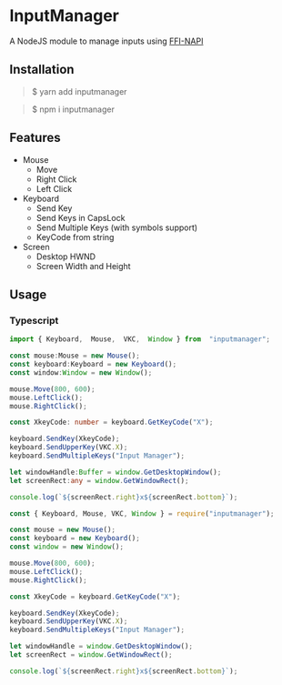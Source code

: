 # InputManager

A NodeJS module to manage inputs using [FFI-NAPI](https://github.com/node-ffi-napi/node-ffi-napi)

## Installation
>$ yarn add inputmanager 

> $ npm i inputmanager
 
## Features

- Mouse
	- Move
	- Right Click
	- Left Click
- Keyboard
	- Send Key
	- Send Keys in CapsLock
	- Send Multiple Keys (with symbols support)
	- KeyCode from string
- Screen
	- Desktop HWND
	- Screen Width and Height
	
## Usage

### Typescript
```ts
import { Keyboard,  Mouse,  VKC,  Window } from  "inputmanager";

const mouse:Mouse = new Mouse();
const keyboard:Keyboard = new Keyboard();
const window:Window = new Window();

mouse.Move(800, 600);
mouse.LeftClick();
mouse.RightClick();

const XkeyCode: number = keyboard.GetKeyCode("X");

keyboard.SendKey(XkeyCode);
keyboard.SendUpperKey(VKC.X);
keyboard.SendMultipleKeys("Input Manager");

let windowHandle:Buffer = window.GetDesktopWindow();
let screenRect:any = window.GetWindowRect();

console.log(`${screenRect.right}x${screenRect.bottom}`);
```
```js
const { Keyboard, Mouse, VKC, Window } = require("inputmanager");

const mouse = new Mouse();
const keyboard = new Keyboard();
const window = new Window();

mouse.Move(800, 600);
mouse.LeftClick();
mouse.RightClick();

const XkeyCode = keyboard.GetKeyCode("X");

keyboard.SendKey(XkeyCode);
keyboard.SendUpperKey(VKC.X);
keyboard.SendMultipleKeys("Input Manager");

let windowHandle = window.GetDesktopWindow();
let screenRect = window.GetWindowRect();

console.log(`${screenRect.right}x${screenRect.bottom}`);
```
